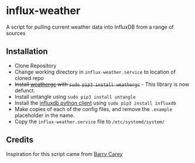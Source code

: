 # influx-weather
A script for pulling current weather data into InfluxDB from a range of sources

## Installation
- Clone Repository
- Change working directory in `influx-weather.service` to location of cloned repo
- ~~Install [weathergc](https://github.com/jschnurr/weathergc) with `sudo pip3 install weathergc`~~ - This library is now defunct.
- Install untangle using `sudo pip3 install untangle`
- Install the [influxdb python client](https://github.com/influxdata/influxdb-python) using `sudo pip3 install influxdb`
- Make copies of each of the config files, and remove the `.example` placeholder in the name.
- Copy the `influx-weather.service` file to `/etc/systemd/system/`

## Credits
Inspiration for this script came from [Barry Carey](https://github.com/barrycarey/Plex-Data-Collector-For-InfluxDB)
